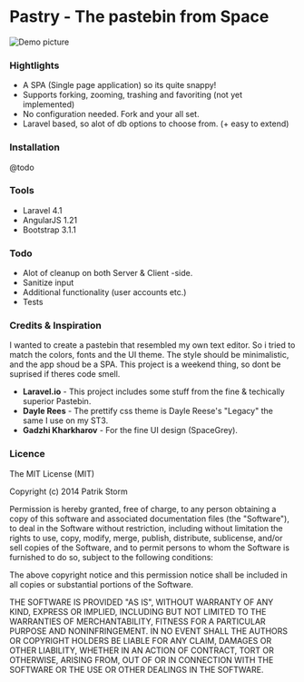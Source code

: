 # Pastry - The pastebin from Space
![Demo picture](http://i.imgur.com/scdtHSY.png)

### Hightlights

- A SPA (Single page application) so its quite snappy!
- Supports forking, zooming, trashing and favoriting (not yet implemented)
- No configuration needed. Fork and your all set.
- Laravel based, so alot of db options to choose from. (+ easy to extend)

### Installation

@todo

### Tools

- Laravel 4.1
- AngularJS 1.21
- Bootstrap 3.1.1

### Todo

- Alot of cleanup on both Server & Client -side.
- Sanitize input
- Additional functionality (user accounts etc.)
- Tests

### Credits & Inspiration

I wanted to create a pastebin that resembled my own text editor. So i tried to match
the colors, fonts and the UI theme. The style should be minimalistic, and the app
shoud be a SPA. This project is a weekend thing, so dont be suprised if theres code smell.

- **Laravel.io** - This project includes some stuff from the fine & techically superior Pastebin.
- **Dayle Rees** - The prettify css theme is Dayle Reese's "Legacy" the same I use on my ST3.
- **Gadzhi Kharkharov** - For the fine UI design (SpaceGrey).

### Licence

The MIT License (MIT)

Copyright (c) 2014 Patrik Storm

Permission is hereby granted, free of charge, to any person obtaining a copy
of this software and associated documentation files (the "Software"), to deal
in the Software without restriction, including without limitation the rights
to use, copy, modify, merge, publish, distribute, sublicense, and/or sell
copies of the Software, and to permit persons to whom the Software is
furnished to do so, subject to the following conditions:

The above copyright notice and this permission notice shall be included in
all copies or substantial portions of the Software.

THE SOFTWARE IS PROVIDED "AS IS", WITHOUT WARRANTY OF ANY KIND, EXPRESS OR
IMPLIED, INCLUDING BUT NOT LIMITED TO THE WARRANTIES OF MERCHANTABILITY,
FITNESS FOR A PARTICULAR PURPOSE AND NONINFRINGEMENT. IN NO EVENT SHALL THE
AUTHORS OR COPYRIGHT HOLDERS BE LIABLE FOR ANY CLAIM, DAMAGES OR OTHER
LIABILITY, WHETHER IN AN ACTION OF CONTRACT, TORT OR OTHERWISE, ARISING FROM,
OUT OF OR IN CONNECTION WITH THE SOFTWARE OR THE USE OR OTHER DEALINGS IN
THE SOFTWARE.
